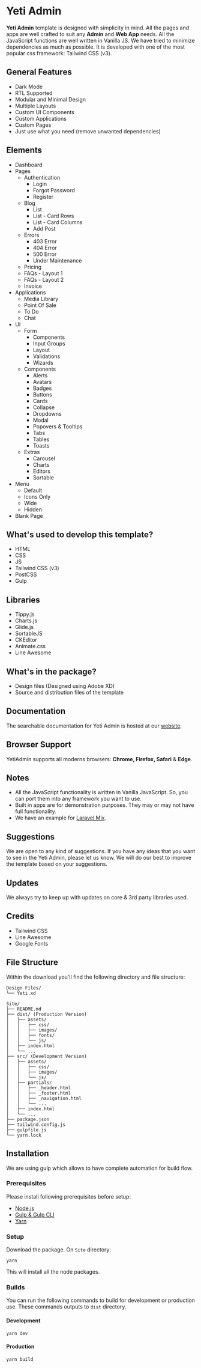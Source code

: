 # Yeti Admin
**Yeti Admin** template is designed with simplicity in mind. All the pages and apps are well crafted to suit any **Admin** and **Web App** needs. All the JavaScript functions are well written in Vanilla JS. We have tried to minimize dependencies as much as possible. It is developed with one of the most popular css framework: Tailwind CSS (v3).

## General Features
- Dark Mode
- RTL Supported
- Modular and Minimal Design
- Multiple Layouts
- Custom UI Components
- Custom Applications
- Custom Pages
- Just use what you need (remove unwanted dependencies)

## Elements
- Dashboard
- Pages
	- Authentication
		- Login
		- Forgot Password
		- Register
	- Blog
		- List
		- List - Card Rows
		- List - Card Columns
		- Add Post
	- Errors
		- 403 Error
		- 404 Error
		- 500 Error
		- Under Maintenance
	- Pricing
	- FAQs - Layout 1
	- FAQs - Layout 2
	- Invoice
- Applications
	- Media Library
	- Point Of Sale
	- To Do
	- Chat
- UI
	- Form
		- Components
		- Input Groups
		- Layout
		- Validations
		- Wizards
	- Components
		- Alerts
		- Avatars
		- Badges
		- Buttons
		- Cards
		- Collapse
		- Dropdowns
		- Modal
		- Popovers & Tooltips
		- Tabs
		- Tables
		- Toasts
	- Extras
		- Carousel
		- Charts
		- Editors
		- Sortable
- Menu
	- Default
	- Icons Only
	- Wide
	- Hidden
- Blank Page

## What's used to develop this template?
- HTML
- CSS
- JS
- Tailwind CSS (v3)
- PostCSS
- Gulp

## Libraries
- Tippy.js
- Charts.js
- Glide.js
- SortableJS
- CKEditor
- Animate.css
- Line Awesome

## What's in the package?
* Design files (Designed using Adobe XD)
* Source and distribution files of the template

## Documentation
The searchable documentation for Yeti Admin is hosted at our [website](https://yetiadmin.yetithemes.net/docs).

## Browser Support
YetiAdmin supports all moderns browsers: **Chrome, Firefox, Safari** & **Edge**.

## Notes
- All the JavaScript functionality is written in Vanilla JavaScript. So, you can port them into any framework you want to use.
- Built in apps are for demonstration purposes. They may or may not have full functionality.
- We have an example for [Laravel Mix](https://yetiadmin.yetithemes.net/docs/docs/tools/#laravel-mix).

## Suggestions
We are open to any kind of suggestions. If you have any ideas that you want to see in the Yeti Admin, please let us know. We will do our best to improve the template based on your suggestions.

## Updates
We always try to keep up with updates on core & 3rd party libraries used.

## Credits
- Tailwind CSS
- Line Awesome
- Google Fonts

## File Structure
Within the download you'll find the following directory and file structure:
```
Design Files/
└── Yeti.xd

Site/
├── README.md
├── dist/ (Production Version)
│	├── assets/
│	│	├── css/
│	│	├── images/
│	│	├── fonts/
│	│	└── js/
│	├── index.html
│	└── ...
├── src/ (Development Version)
│	├── assets/
│	│	├── css/
│	│	├── images/
│	│	└── js/
│	├── partials/
│	│	├── _header.html
│	│	├── _footer.html
│	│	├── _navigation.html
│	│	└── ...
│	├── index.html
│	└── ...
├── package.json
├── tailwind.config.js
├── gulpfile.js
└── yarn.lock
```

## Installation
We are using gulp which allows to have complete automation for build flow.

### Prerequisites
Please install following prerequisites before setup:
- [Node.js](https://nodejs.org/)
- [Gulp & Gulp CLI](https://gulpjs.com/)
- [Yarn](https://yarnpkg.com/)

### Setup
Download the package. On `Site` directory:

``` shell
yarn
```

This will install all the node packages.

### Builds
You can run the following commands to build for development or production use. These commands outputs to `dist` directory.

#### Development
``` shell
yarn dev
```

#### Production
``` shell
yarn build
```
